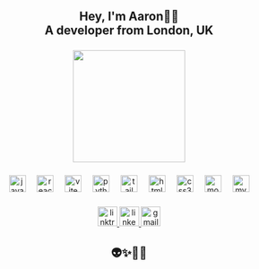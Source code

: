 <h2 align="center">Hey, I'm Aaron👋🏽 <br/> A developer from London, UK</h2>

###

<div align="center">
  <img height="200" src="https://cdn.picrew.me/shareImg/org/202501/1706331_2MNY05Fe.png"  />
</div>

###

<div align="center">
  <img src="https://cdn.jsdelivr.net/gh/devicons/devicon/icons/javascript/javascript-original.svg" height="30" alt="javascript logo"  />
  <img width="12" />
  <img src="https://cdn.jsdelivr.net/gh/devicons/devicon/icons/react/react-original.svg" height="30" alt="react logo"  />
  <img width="12" />
  <img src="https://skillicons.dev/icons?i=vite" height="30" alt="vite logo"  />
  <img width="12" />
  <img src="https://cdn.jsdelivr.net/gh/devicons/devicon/icons/python/python-original.svg" height="30" alt="python logo"  />
  <img width="12" />
  <img src="https://cdn.simpleicons.org/tailwindcss/06B6D4" height="30" alt="tailwindcss logo"  />
  <img width="12" />
  <img src="https://cdn.jsdelivr.net/gh/devicons/devicon/icons/html5/html5-original.svg" height="30" alt="html5 logo"  />
  <img width="12" />
  <img src="https://cdn.jsdelivr.net/gh/devicons/devicon/icons/css3/css3-original.svg" height="30" alt="css3 logo"  />
  <img width="12" />
  <img src="https://cdn.jsdelivr.net/gh/devicons/devicon/icons/mongodb/mongodb-original.svg" height="30" alt="mongodb logo"  />
  <img width="12" />
  <img src="https://cdn.jsdelivr.net/gh/devicons/devicon/icons/mysql/mysql-original.svg" height="30" alt="mysql logo"  />
</div>

###

<div align="center">
  <a href="https://linktr.ee/thatshakespeare" target="_blank">
    <img src="https://img.shields.io/static/v1?message=Linktree&logo=linktree&label=&color=ffffff&logoColor=black&labelColor=&style=for-the-badge" height="35" alt="linktree logo"  />
  </a>
  <a href="https://www.linkedin.com/in/aaron-shakespeare/" target="_blank">
    <img src="https://img.shields.io/static/v1?message=LinkedIn&logo=linkedin&label=&color=ffffff&logoColor=black&labelColor=&style=for-the-badge" height="35" alt="linkedin logo"  />
  </a>
  <a href="mailto:thatshakespeare2@gmail.com" target="_blank">
    <img src="https://img.shields.io/static/v1?message=Gmail&logo=gmail&label=&color=ffffff&logoColor=black&labelColor=&style=for-the-badge" height="35" alt="gmail logo"  />
  </a>
</div>

<h2 align="center" margin="30px">👽✨🏳️‍🌈</h2>

###
